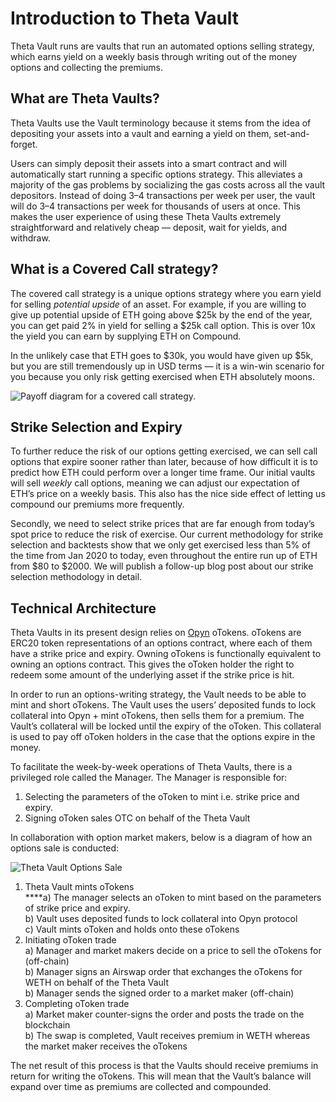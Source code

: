 # Introduction to Theta Vault

Theta Vault runs are vaults that run an automated options selling strategy, which earns yield on a weekly basis through writing out of the money options and collecting the premiums.

## What are Theta Vaults?

Theta Vaults use the Vault terminology because it stems from the idea of depositing your assets into a vault and earning a yield on them, set-and-forget.

Users can simply deposit their assets into a smart contract and will automatically start running a specific options strategy. This alleviates a majority of the gas problems by socializing the gas costs across all the vault depositors. Instead of doing 3–4 transactions per week per user, the vault will do 3–4 transactions per week for thousands of users at once. This makes the user experience of using these Theta Vaults extremely straightforward and relatively cheap — deposit, wait for yields, and withdraw.

## What is a Covered Call strategy?

The covered call strategy is a unique options strategy where you earn yield for selling _potential upside_ of an asset. For example, if you are willing to give up potential upside of ETH going above $25k by the end of the year, you can get paid 2% in yield for selling a $25k call option. This is over 10x the yield you can earn by supplying ETH on Compound.

In the unlikely case that ETH goes to $30k, you would have given up $5k, but you are still tremendously up in USD terms — it is a win-win scenario for you because you only risk getting exercised when ETH absolutely moons.

![Payoff diagram for a covered call strategy.](../.gitbook/assets/1\_d4vypmerhnzg15ncsry4la.png)

## Strike Selection and Expiry <a href="#377c" id="377c"></a>

To further reduce the risk of our options getting exercised, we can sell call options that expire sooner rather than later, because of how difficult it is to predict how ETH could perform over a longer time frame. Our initial vaults will sell _weekly_ call options, meaning we can adjust our expectation of ETH’s price on a weekly basis. This also has the nice side effect of letting us compound our premiums more frequently.

Secondly, we need to select strike prices that are far enough from today’s spot price to reduce the risk of exercise. Our current methodology for strike selection and backtests show that we only get exercised less than 5% of the time from Jan 2020 to today, even throughout the entire run up of ETH from $80 to $2000. We will publish a follow-up blog post about our strike selection methodology in detail.

## Technical Architecture

Theta Vaults in its present design relies on [Opyn](https://opyn.co) oTokens. oTokens are ERC20 token representations of an options contract, where each of them have a strike price and expiry. Owning oTokens is functionally equivalent to owning an options contract. This gives the oToken holder the right to redeem some amount of the underlying asset if the strike price is hit.

In order to run an options-writing strategy, the Vault needs to be able to mint and short oTokens. The Vault uses the users’ deposited funds to lock collateral into Opyn + mint oTokens, then sells them for a premium. The Vault’s collateral will be locked until the expiry of the oToken. This collateral is used to pay off oToken holders in the case that the options expire in the money.

To facilitate the week-by-week operations of Theta Vaults, there is a privileged role called the Manager. The Manager is responsible for:

1. Selecting the parameters of the oToken to mint i.e. strike price and expiry.
2. Signing oToken sales OTC on behalf of the Theta Vault

In collaboration with option market makers, below is a diagram of how an options sale is conducted:

![Theta Vault Options Sale](../.gitbook/assets/theta-vault-architecture-2-.png)

1. Theta Vault mints oTokens\
   ****a) The manager selects an oToken to mint based on the parameters of strike price and expiry.\
   b) Vault uses deposited funds to lock collateral into Opyn protocol\
   c) Vault mints oToken and holds onto these oTokens
2. Initiating oToken trade\
   a) Manager and market makers decide on a price to sell the oTokens for (off-chain)\
   b) Manager signs an Airswap order that exchanges the oTokens for WETH on behalf of the Theta Vault\
   b) Manager sends the signed order to a market maker (off-chain)
3. Completing oToken trade\
   a) Market maker counter-signs the order and posts the trade on the blockchain\
   b) The swap is completed, Vault receives premium in WETH whereas the market maker receives the oTokens

The net result of this process is that the Vaults should receive premiums in return for writing the oTokens. This will mean that the Vault’s balance will expand over time as premiums are collected and compounded.
